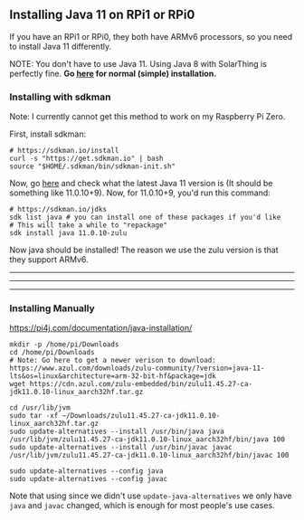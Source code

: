 ## Installing Java 11 on RPi1 or RPi0
If you have an RPi1 or RPi0, they both have ARMv6 processors, so you need to install Java 11 differently.

NOTE: You don't have to use Java 11. Using Java 8 with SolarThing is perfectly fine. **Go [here](./installing_java.md)
for normal (simple) installation.**

### Installing with sdkman
Note: I currently cannot get this method to work on my Raspberry Pi Zero.

First, install sdkman:
```shell
# https://sdkman.io/install
curl -s "https://get.sdkman.io" | bash
source "$HOME/.sdkman/bin/sdkman-init.sh"
```
Now, go [here](https://www.azul.com/downloads/zulu-community/?version=java-11-lts&os=linux&architecture=arm-32-bit-hf&package=jdk)
and check what the latest Java 11 version is (It should be something like 11.0.10+9). Now, for 11.0.10+9, you'd run this command:
```shell
# https://sdkman.io/jdks
sdk list java # you can install one of these packages if you'd like
# This will take a while to "repackage"
sdk install java 11.0.10-zulu
```
Now java should be installed! The reason we use the zulu version is that they support ARMv6.

--- 

--- 

--- 

### Installing Manually
https://pi4j.com/documentation/java-installation/
```shell
mkdir -p /home/pi/Downloads
cd /home/pi/Downloads
# Note: Go here to get a newer verison to download: https://www.azul.com/downloads/zulu-community/?version=java-11-lts&os=linux&architecture=arm-32-bit-hf&package=jdk
wget https://cdn.azul.com/zulu-embedded/bin/zulu11.45.27-ca-jdk11.0.10-linux_aarch32hf.tar.gz

cd /usr/lib/jvm
sudo tar -xf ~/Downloads/zulu11.45.27-ca-jdk11.0.10-linux_aarch32hf.tar.gz
sudo update-alternatives --install /usr/bin/java java /usr/lib/jvm/zulu11.45.27-ca-jdk11.0.10-linux_aarch32hf/bin/java 100
sudo update-alternatives --install /usr/bin/javac javac /usr/lib/jvm/zulu11.45.27-ca-jdk11.0.10-linux_aarch32hf/bin/javac 100

sudo update-alternatives --config java
sudo update-alternatives --config javac
```
Note that using since we didn't use `update-java-alternatives` we only have `java` and `javac` changed, which is enough
for most people's use cases.

